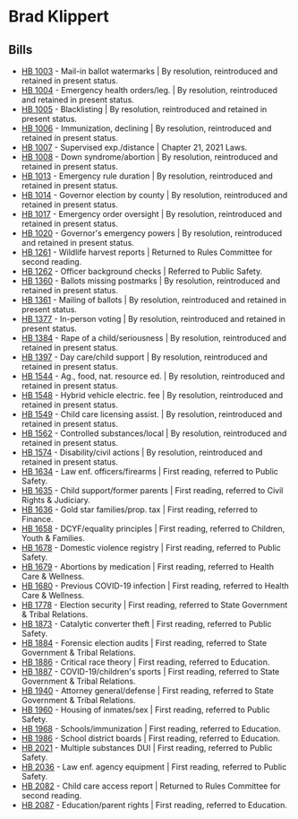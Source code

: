 # Brad Klippert
## Bills
* [HB 1003](/bill/2021-22/hb/1003/) - Mail-in ballot watermarks | By resolution, reintroduced and retained in present status.
* [HB 1004](/bill/2021-22/hb/1004/) - Emergency health orders/leg. | By resolution, reintroduced and retained in present status.
* [HB 1005](/bill/2021-22/hb/1005/) - Blacklisting | By resolution, reintroduced and retained in present status.
* [HB 1006](/bill/2021-22/hb/1006/) - Immunization, declining | By resolution, reintroduced and retained in present status.
* [HB 1007](/bill/2021-22/hb/1007/) - Supervised exp./distance | Chapter 21, 2021 Laws.
* [HB 1008](/bill/2021-22/hb/1008/) - Down syndrome/abortion | By resolution, reintroduced and retained in present status.
* [HB 1013](/bill/2021-22/hb/1013/) - Emergency rule duration | By resolution, reintroduced and retained in present status.
* [HB 1014](/bill/2021-22/hb/1014/) - Governor election by county | By resolution, reintroduced and retained in present status.
* [HB 1017](/bill/2021-22/hb/1017/) - Emergency order oversight | By resolution, reintroduced and retained in present status.
* [HB 1020](/bill/2021-22/hb/1020/) - Governor's emergency powers | By resolution, reintroduced and retained in present status.
* [HB 1261](/bill/2021-22/hb/1261/) - Wildlife harvest reports | Returned to Rules Committee for second reading.
* [HB 1262](/bill/2021-22/hb/1262/) - Officer background checks | Referred to Public Safety.
* [HB 1360](/bill/2021-22/hb/1360/) - Ballots missing postmarks | By resolution, reintroduced and retained in present status.
* [HB 1361](/bill/2021-22/hb/1361/) - Mailing of ballots | By resolution, reintroduced and retained in present status.
* [HB 1377](/bill/2021-22/hb/1377/) - In-person voting | By resolution, reintroduced and retained in present status.
* [HB 1384](/bill/2021-22/hb/1384/) - Rape of a child/seriousness | By resolution, reintroduced and retained in present status.
* [HB 1397](/bill/2021-22/hb/1397/) - Day care/child support | By resolution, reintroduced and retained in present status.
* [HB 1544](/bill/2021-22/hb/1544/) - Ag., food, nat. resource ed. | By resolution, reintroduced and retained in present status.
* [HB 1548](/bill/2021-22/hb/1548/) - Hybrid vehicle electric. fee | By resolution, reintroduced and retained in present status.
* [HB 1549](/bill/2021-22/hb/1549/) - Child care licensing assist. | By resolution, reintroduced and retained in present status.
* [HB 1562](/bill/2021-22/hb/1562/) - Controlled substances/local | By resolution, reintroduced and retained in present status.
* [HB 1574](/bill/2021-22/hb/1574/) - Disability/civil actions | By resolution, reintroduced and retained in present status.
* [HB 1634](/bill/2021-22/hb/1634/) - Law enf. officers/firearms | First reading, referred to Public Safety.
* [HB 1635](/bill/2021-22/hb/1635/) - Child support/former parents | First reading, referred to Civil Rights & Judiciary.
* [HB 1636](/bill/2021-22/hb/1636/) - Gold star families/prop. tax | First reading, referred to Finance.
* [HB 1658](/bill/2021-22/hb/1658/) - DCYF/equality principles | First reading, referred to Children, Youth & Families.
* [HB 1678](/bill/2021-22/hb/1678/) - Domestic violence registry | First reading, referred to Public Safety.
* [HB 1679](/bill/2021-22/hb/1679/) - Abortions by medication | First reading, referred to Health Care & Wellness.
* [HB 1680](/bill/2021-22/hb/1680/) - Previous COVID-19 infection | First reading, referred to Health Care & Wellness.
* [HB 1778](/bill/2021-22/hb/1778/) - Election security | First reading, referred to State Government & Tribal Relations.
* [HB 1873](/bill/2021-22/hb/1873/) - Catalytic converter theft | First reading, referred to Public Safety.
* [HB 1884](/bill/2021-22/hb/1884/) - Forensic election audits | First reading, referred to State Government & Tribal Relations.
* [HB 1886](/bill/2021-22/hb/1886/) - Critical race theory | First reading, referred to Education.
* [HB 1887](/bill/2021-22/hb/1887/) - COVID-19/children's sports | First reading, referred to State Government & Tribal Relations.
* [HB 1940](/bill/2021-22/hb/1940/) - Attorney general/defense | First reading, referred to State Government & Tribal Relations.
* [HB 1960](/bill/2021-22/hb/1960/) - Housing of inmates/sex | First reading, referred to Public Safety.
* [HB 1968](/bill/2021-22/hb/1968/) - Schools/immunization | First reading, referred to Education.
* [HB 1986](/bill/2021-22/hb/1986/) - School district boards | First reading, referred to Education.
* [HB 2021](/bill/2021-22/hb/2021/) - Multiple substances DUI | First reading, referred to Public Safety.
* [HB 2036](/bill/2021-22/hb/2036/) - Law enf. agency equipment | First reading, referred to Public Safety.
* [HB 2082](/bill/2021-22/hb/2082/) - Child care access report | Returned to Rules Committee for second reading.
* [HB 2087](/bill/2021-22/hb/2087/) - Education/parent rights | First reading, referred to Education.
